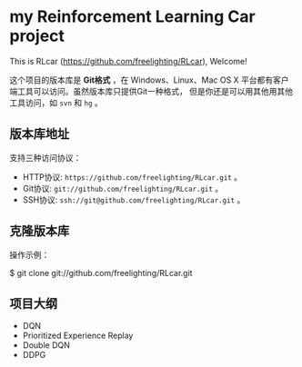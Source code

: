 # my Reinforcement Learning Car project

This is RLcar (https://github.com/freelighting/RLcar),
Welcome!

这个项目的版本库是 **Git格式** ，在 Windows、Linux、Mac OS X
平台都有客户端工具可以访问。虽然版本库只提供Git一种格式，
但是你还是可以用其他用其他工具访问，如 ``svn`` 和 ``hg`` 。

## 版本库地址

支持三种访问协议：

* HTTP协议: `https://github.com/freelighting/RLcar.git` 。
* Git协议: `git://github.com/freelighting/RLcar.git` 。
* SSH协议: `ssh://git@github.com/freelighting/RLcar.git` 。

## 克隆版本库

操作示例：

$ git clone git://github.com/freelighting/RLcar.git

## 项目大纲

* DQN
* Prioritized Experience Replay
* Double DQN
* DDPG
